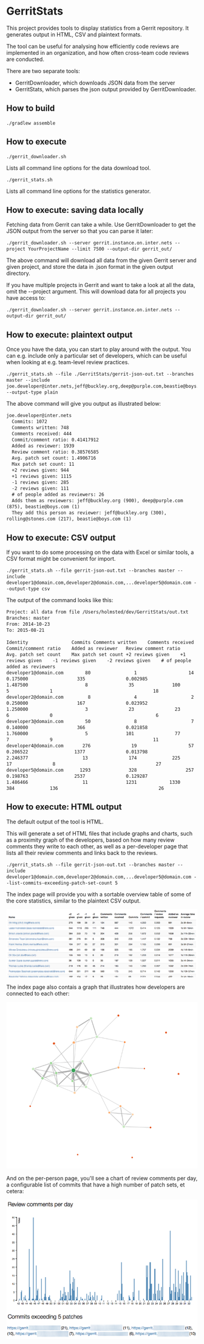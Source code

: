 # GerritStats

This project provides tools to display statistics from a Gerrit repository. It generates output in HTML, CSV and plaintext formats.

The tool can be useful for analysing how efficiently code reviews are implemented in an organization, and how often cross-team code reviews are conducted.

There are two separate tools:

* GerritDownloader, which downloads JSON data from the server
* GerritStats, which parses the json output provided by GerritDownloader.

## How to build

```
./gradlew assemble
```

## How to execute

```
./gerrit_downloader.sh

```

Lists all command line options for the data download tool.

```
./gerrit_stats.sh
```

Lists all command line options for the statistics generator.

## How to execute: saving data locally

Fetching data from Gerrit can take a while. Use GerritDownloader to get the JSON output from the server so that you can parse it later:

```
./gerrit_downloader.sh --server gerrit.instance.on.inter.nets --project YourProjectName --limit 7500 --output-dir gerrit_out/
```

The above command will download all data from the given Gerrit server and given project, and store the data in .json format in the given output directory.

If you have multiple projects in Gerrit and want to take a look at all the data, omit the --project argument. This will download data for all projects you have
access to:

```
./gerrit_downloader.sh --server gerrit.instance.on.inter.nets --output-dir gerrit_out/
```

## How to execute: plaintext output

Once you have the data, you can start to play around with the output. You can e.g. include only a particular set of developers, which can be useful
when looking at e.g. team-level review practices.

```
./gerrit_stats.sh --file ./GerritStats/gerrit-json-out.txt --branches master --include joe.developer@inter.nets,jeff@buckley.org,deep@purple.com,beastie@boys.com --output-type plain
```

The above command will give you output as illustrated below:

```
joe.developer@inter.nets
  Commits: 1072
  Comments written: 748
  Comments received: 444
  Commit/comment ratio: 0.41417912
  Added as reviewer: 1939
  Review comment ratio: 0.38576585
  Avg. patch set count: 1.4906716
  Max patch set count: 11
  +2 reviews given: 944
  +1 reviews given: 1115
  -1 reviews given: 285
  -2 reviews given: 111
  # of people added as reviewers: 26
  Adds them as reviewers: jeff@buckley.org (900), deep@purple.com (875), beastie@boys.com (1)
  They add this person as reviewer: jeff@buckley.org (300), rolling@stones.com (217), beastie@boys.com (1)
```

## How to execute: CSV output

If you want to do some processing on the data with Excel or similar tools, a CSV format might be convenient for import.

```
./gerrit_stats.sh --file gerrit-json-out.txt --branches master --include developer1@domain.com,developer2@domain.com,...developer5@domain.com --output-type csv
```

The output of the command looks like this:

```
Project: all data from file /Users/holmsted/dev/GerritStats/out.txt
Branches: master
From: 2014-10-23
To: 2015-08-21

Identity	            Commits	Comments written	Comments received	Commit/comment ratio	Added as reviewer	Review comment ratio	Avg. patch set count	Max patch set count	+2 reviews given	+1 reviews given	-1 reviews given	-2 reviews given	# of people added as reviewers
developer1@domain.com	     80	               1	               14	            0.175000	              335	            0.002985	            1.487500	                 8	             35	             100	             5	             1	                                   18
developer2@domain.com	      8	               4	                2	            0.250000	              167	            0.023952	            1.250000	                 3	             23	              23	             6	             0	                                    6
developer3@domain.com	     50	               8	                7	            0.140000	              366	            0.021858	            1.760000	                 5	            101	              77	             7	             9	                                   11
developer4@domain.com	    276	              19	               57	            0.206522	             1377	            0.013798	            2.246377	                13	             174	         225	            17	             8	                                   27
developer5@domain.com	   1293	             328	              257	            0.198763	             2537	            0.129287	            1.486466	                11	            1231	        1330	           384	           136	                                   26
```

## How to execute: HTML output

The default output of the tool is HTML.

This will generate a set of HTML files that include graphs and charts, such as a proximity graph of the developers,
based on how many review comments they write to each other, as well as a per-developer page that lists all their review
comments and links back to the reviews.

```
./gerrit_stats.sh --file gerrit-json-out.txt --branches master --include developer1@domain.com,developer2@domain.com,...developer5@domain.com --list-commits-exceeding-patch-set-count 5
```

The index page will provide you with a sortable overview table of some of the core statistics, similar to the plaintext CSV output.

![Overview table of all developers](doc/overview_table.png)

The index page also contais a graph that illustrates how developers are connected to each other:

![Proximity graph for the given branch and given set of identities](doc/proximity_graph.png)

And on the per-person page, you'll see a chart of review comments per day, a configurable list of commits that have a high number of patch sets, et cetera:

![Review comment statistic written by a developer](doc/review_comments.png)
